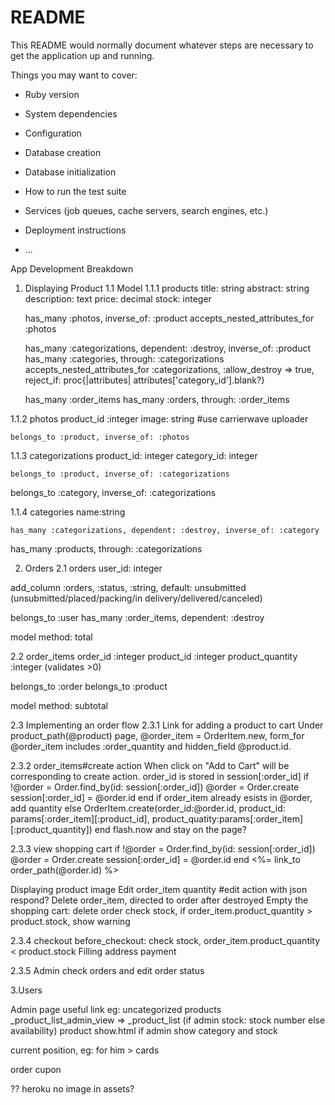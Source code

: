 # README

This README would normally document whatever steps are necessary to get the
application up and running.

Things you may want to cover:

* Ruby version

* System dependencies

* Configuration

* Database creation

* Database initialization

* How to run the test suite

* Services (job queues, cache servers, search engines, etc.)

* Deployment instructions

* ...

App Development Breakdown

1. Displaying Product
1.1 Model
1.1.1 products
   title: string
   abstract: string
   description: text
   price: decimal
   stock: integer

   has_many :photos, inverse_of: :product
   accepts_nested_attributes_for :photos

   has_many :categorizations, dependent: :destroy, inverse_of: :product
  has_many :categories, through: :categorizations
  accepts_nested_attributes_for :categorizations, :allow_destroy => true, reject_if: proc{|attributes| attributes['category_id'].blank?}
   
   has_many :order_items
   has_many :orders, through: :order_items
   

1.1.2 photos
  	product_id :integer
    image: string #use carrierwave uploader

    belongs_to :product, inverse_of: :photos

1.1.3 categorizations
	product_id: integer
	category_id: integer

	belongs_to :product, inverse_of: :categorizations
  belongs_to :category, inverse_of: :categorizations

1.1.4 categories
	name:string

	has_many :categorizations, dependent: :destroy, inverse_of: :category
  has_many :products, through: :categorizations


2. Orders
2.1 orders
  user_id: integer
  
  add_column :orders, :status, :string, default: unsubmitted
  (unsubmitted/placed/packing/in delivery/delivered/canceled)

  belongs_to :user
  has_many :order_items, dependent: :destroy

  model method: total

2.2 order_items
  order_id :integer
  product_id :integer
  product_quantity :integer (validates >0)

  belongs_to :order
  belongs_to :product

  model method: subtotal

2.3 Implementing an order flow
2.3.1  Link for adding a product to cart
  Under product_path(@product) page, @order_item = OrderItem.new, form_for @order_item includes :order_quantity and hidden_field @product.id. 

2.3.2  order_items#create action
  When click on "Add to Cart" will be corresponding to create action.
  order_id is stored in session[:order_id]
  if !@order = Order.find_by(id: session[:order_id])
    @order = Order.create
    session[:order_id] = @order.id
  end
  if order_item already esists in @order, add quantity
  else
    OrderItem.create(order_id:@order.id, product_id: params[:order_item][:product_id], product_quatity:params[:order_item][:product_quantity])
  end
  flash.now and stay on the page?

2.3.3 view shopping cart
  if !@order = Order.find_by(id: session[:order_id])
    @order = Order.create
    session[:order_id] = @order.id
  end 
  <%= link_to order_path(@order.id) %>

  Displaying product image
  Edit order_item quantity #edit action with json respond?
  Delete order_item, directed to order after destroyed
  Empty the shopping cart: delete order
  check stock, if order_item.product_quantity > product.stock, show warning


2.3.4 checkout
  before_checkout: check stock, order_item.product_quantity < product.stock
  Filling address
  payment

2.3.5 Admin check orders and edit order status

3.Users


Admin page useful link eg: uncategorized products
_product_list_admin_view => _product_list (if admin stock: stock number else availability)
product show.html if admin show category and stock

current position, eg: for him > cards

order cupon


?? heroku no image in assets?






